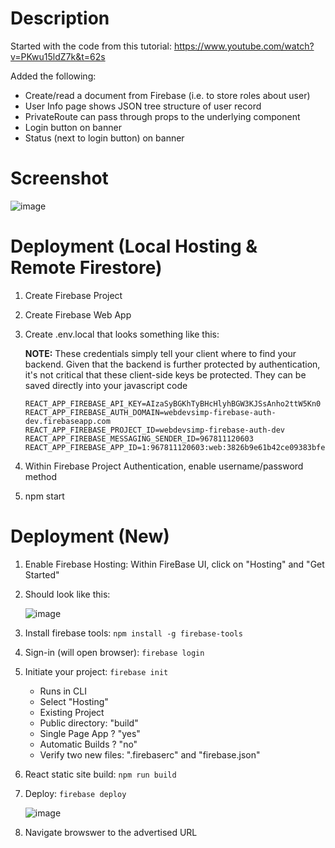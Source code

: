 # Description

Started with the code from this tutorial: https://www.youtube.com/watch?v=PKwu15ldZ7k&t=62s

Added the following:

-   Create/read a document from Firebase (i.e. to store roles about user)
-   User Info page shows JSON tree structure of user record
-   PrivateRoute can pass through props to the underlying component
-   Login button on banner
-   Status (next to login button) on banner

# Screenshot

![image](https://user-images.githubusercontent.com/9342308/114705267-8c517000-9cf5-11eb-87ee-944490cb5d0a.png)

# Deployment (Local Hosting & Remote Firestore)

1. Create Firebase Project
1. Create Firebase Web App
1. Create .env.local that looks something like this:

    **NOTE:** These credentials simply tell your client where to find your backend. Given that the backend is further protected by authentication, it's not critical that these client-side keys be protected. They can be saved directly into your javascript code

    ```
    REACT_APP_FIREBASE_API_KEY=AIzaSyBGKhTyBHcHlyhBGW3KJSsAnho2ttW5Kn0
    REACT_APP_FIREBASE_AUTH_DOMAIN=webdevsimp-firebase-auth-dev.firebaseapp.com
    REACT_APP_FIREBASE_PROJECT_ID=webdevsimp-firebase-auth-dev
    REACT_APP_FIREBASE_MESSAGING_SENDER_ID=967811120603
    REACT_APP_FIREBASE_APP_ID=1:967811120603:web:3826b9e61b42ce09383bfe
    ```

1. Within Firebase Project Authentication, enable username/password method
1. npm start

# Deployment (New)

1. Enable Firebase Hosting: Within FireBase UI, click on "Hosting" and "Get Started"
1. Should look like this:

    ![image](https://user-images.githubusercontent.com/9342308/114708684-ab520100-9cf9-11eb-8946-31e525611475.png)

1. Install firebase tools: `npm install -g firebase-tools`
1. Sign-in (will open browser): `firebase login`
1. Initiate your project: `firebase init`
    - Runs in CLI
    - Select "Hosting"
    - Existing Project
    - Public directory: "build"
    - Single Page App ? "yes"
    - Automatic Builds ? "no"
    - Verify two new files: ".firebaserc" and "firebase.json"
1. React static site build: `npm run build`
1. Deploy: `firebase deploy`

    ![image](https://user-images.githubusercontent.com/9342308/114709767-fb7d9300-9cfa-11eb-82f8-ff3f2853e594.png)

1. Navigate browswer to the advertised URL
